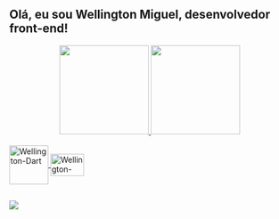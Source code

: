 
  
##  Olá, eu sou Wellington Miguel, desenvolvedor front-end!
<div align = "center">
  <a href="https://github.com/Wellington-Miguel">
  <img height = "160em" src = "https://github-readme-stats.vercel.app/api?username=Wellington-Miguel&show_icons=true&theme=tokyonight&include_all_commits=true&count_private=true" />
  <img height = "160em" src = "https://github-readme-stats.vercel.app/api/top-langs/?username=Wellington-Miguel&layout=compact&langs_count=7&theme=tokyonight" />
</div>
<div style = "display: inline_block"> <br>
  <img align = "center" alt = "Wellington-Dart" height = "70" width = "70" src = "https://cdn.jsdelivr.net/gh/devicons/devicon/icons/dart/dart-original-wordmark.svg">
   <img align = "center" alt = "Wellington-Flutter" height = "40" width = "60" src = "https://cdn.jsdelivr.net/gh/devicons/devicon/icons/flutter/flutter-original.svg">
  
##
 
<div> 
  <a href="https://www.linkedin.com/in/wellington-m-408313103/" target="_blank"> <img src = "https://img.shields.io/badge/LinkedIn-0077B5?style=for-the-badge&logo=linkedin&logoColor=white"> </a>
